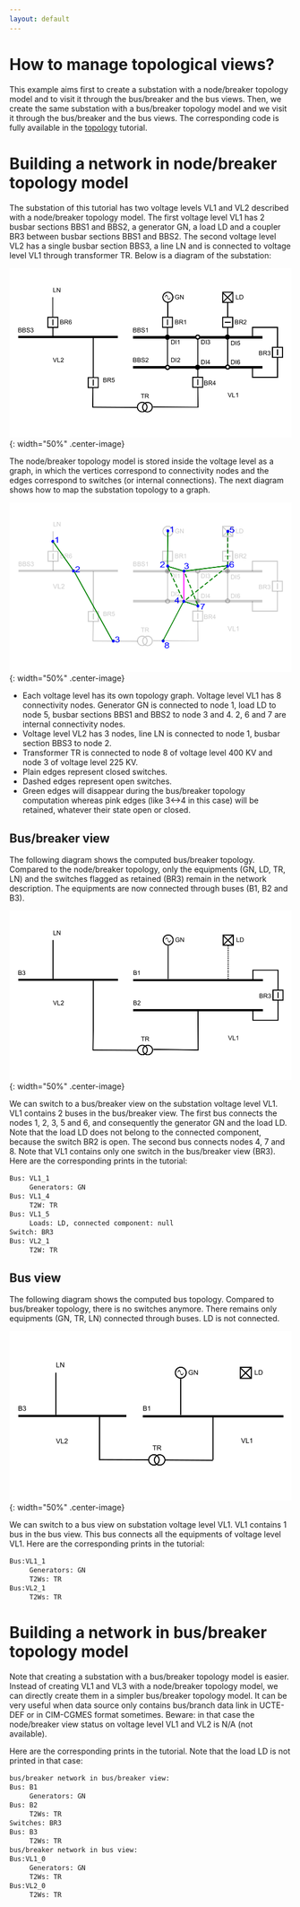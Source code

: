 ```yaml
---
layout: default
---
```


# How to manage topological views?
This example aims first to create a substation with a node/breaker topology model and to visit it through the bus/breaker and the bus views.
Then, we create the same substation with a bus/breaker topology model and we visit it through the bus/breaker and the bus views.
The corresponding code is fully available in the [topology](https://github.com/powsybl/powsybl-tutorials) tutorial.


# Building a network in node/breaker topology model

The substation of this tutorial has two voltage levels VL1 and VL2 described with a node/breaker topology model.
The first voltage level VL1 has 2 busbar sections BBS1 and BBS2, a generator GN, a load LD and a coupler BR3 between busbar sections BBS1 and BBS2.
The second voltage level VL2 has a single busbar section BBS3, a line LN and is connected to voltage level VL1 through transformer TR.
Below is a diagram of the substation:

![Node breaker topology](./img/topology/nodeBreakerTopology.svg){: width="50%" .center-image}

The node/breaker topology model is stored inside the voltage level as a graph, in which the vertices correspond to connectivity nodes and the edges correspond to switches (or internal connections).
The next diagram shows how to map the substation topology to a graph.

![Node breaker graph](./img/topology/nodeBreakerTopologyGraph.svg){: width="50%" .center-image}

- Each voltage level has its own topology graph. Voltage level VL1 has 8 connectivity nodes. Generator GN is connected to node 1, load LD to node 5, busbar sections BBS1 and BBS2 to node 3 and 4. 2, 6 and 7 are internal connectivity nodes.
- Voltage level VL2 has 3 nodes, line LN is connected to node 1, busbar section BBS3 to node 2.
- Transformer TR is connected to node 8 of voltage level 400 KV and node 3 of voltage level 225 KV.
- Plain edges represent closed switches.
- Dashed edges represent open switches.
- Green edges will disappear during the bus/breaker topology computation whereas pink edges (like 3<->4 in this case) will be retained, whatever their state open or closed.

## Bus/breaker view

The following diagram shows the computed bus/breaker topology.
Compared to the node/breaker topology, only the equipments (GN, LD, TR, LN) and the switches flagged as retained (BR3) remain in the network description.
The equipments are now connected through buses (B1, B2 and B3).

![Bus breaker graph](./img/topology/busBreakerTopology.svg){: width="50%" .center-image}

We can switch to a bus/breaker view on the substation voltage level VL1.
VL1 contains 2 buses in the bus/breaker view.
The first bus connects the nodes 1, 2, 3, 5 and 6, and consequently the generator GN and the load LD.
Note that the load LD does not belong to the connected component, because the switch BR2 is open.
The second bus connects nodes 4, 7 and 8. Note that VL1 contains only one switch in the bus/breaker view (BR3).
Here are the corresponding prints in the tutorial:

````
Bus: VL1_1
	 Generators: GN
Bus: VL1_4
	 T2W: TR
Bus: VL1_5
	 Loads: LD, connected component: null
Switch: BR3
Bus: VL2_1
	 T2W: TR
````

## Bus view

The following diagram shows the computed bus topology. Compared to bus/breaker topology, there is no switches anymore. There remains only equipments (GN, TR, LN) connected through buses. LD is not connected.

![Bus graph](./img/topology/busTopology.svg){: width="50%" .center-image}

We can switch to a bus view on substation voltage level VL1. VL1 contains 1 bus in the bus view. This bus connects all the equipments of voltage level VL1. Here are the corresponding prints in the tutorial:

````
Bus:VL1_1
	 Generators: GN
	 T2Ws: TR
Bus:VL2_1
	 T2Ws: TR
````

# Building a network in bus/breaker topology model

Note that creating a substation with a bus/breaker topology model is easier.
Instead of creating VL1 and VL3 with a node/breaker topology model, we can directly create them in a simpler bus/breaker topology model.
It can be very useful when data source only contains bus/branch data link in UCTE-DEF or in CIM-CGMES format sometimes.
Beware: in that case the node/breaker view status on voltage level VL1 and VL2 is N/A (not available).

Here are the corresponding prints in the tutorial. Note that the load LD is not printed in that case:

````
bus/breaker network in bus/breaker view:
Bus: B1
	 Generators: GN
Bus: B2
	 T2Ws: TR
Switches: BR3
Bus: B3
	 T2Ws: TR
bus/breaker network in bus view:
Bus:VL1_0
	 Generators: GN
	 T2Ws: TR
Bus:VL2_0
	 T2Ws: TR
````